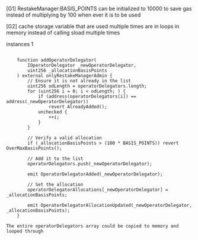 [G1] RestakeManager:BASIS_POINTS  can be initialized to 10000 to save gas instead of multiplying by 100 when ever it is to be used 

[G2] cache storage variable that are used multiple times are in loops in memory instead of calling sload multiple times 

instances 
1
```

    function addOperatorDelegator(
        IOperatorDelegator _newOperatorDelegator,
        uint256 _allocationBasisPoints
    ) external onlyRestakeManagerAdmin {
        // Ensure it is not already in the list
        uint256 odLength = operatorDelegators.length;
        for (uint256 i = 0; i < odLength; ) {
            if (address(operatorDelegators[i]) == address(_newOperatorDelegator))
                revert AlreadyAdded();
            unchecked {
                ++i;
            }
        }

        // Verify a valid allocation
        if (_allocationBasisPoints > (100 * BASIS_POINTS)) revert OverMaxBasisPoints();

        // Add it to the list
        operatorDelegators.push(_newOperatorDelegator);

        emit OperatorDelegatorAdded(_newOperatorDelegator);

        // Set the allocation
        operatorDelegatorAllocations[_newOperatorDelegator] = _allocationBasisPoints;

        emit OperatorDelegatorAllocationUpdated(_newOperatorDelegator, _allocationBasisPoints);
    }

The entire operatorDelegators array could be copied to memory and looped through 
```